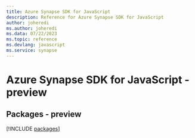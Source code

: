 ```yaml
---
title: Azure Synapse SDK for JavaScript
description: Reference for Azure Synapse SDK for JavaScript
author: joheredi
ms.author: joheredi
ms.data: 07/22/2023
ms.topic: reference
ms.devlang: javascript
ms.service: synapse
---
```

# Azure Synapse SDK for JavaScript - preview
## Packages - preview
[!INCLUDE [packages](synapse-index.md)]